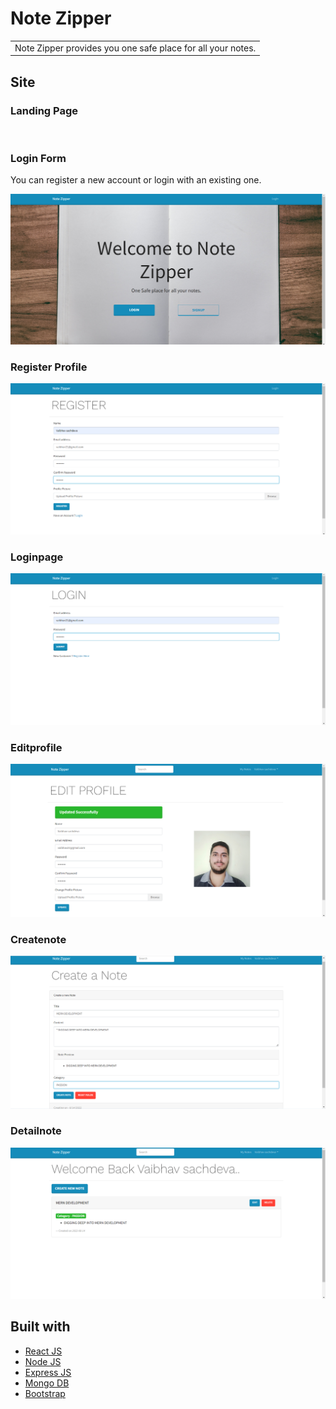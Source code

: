 # Note Zipper

<table>
<tr>
<td>
  Note Zipper provides you one safe place for all your notes.
</td>
</tr>
</table>

<!-- ## Demo
Here is a working live demo :  https://notezipper.herokuapp.com/ -->

## Site

### Landing Page

![]()

### Login Form

You can register a new account or login with an existing one.

![](1landingpage.png)

### Register Profile

![](2register.png)

### Loginpage

![](3login.png)

### Editprofile

![](4editprofile.png)

### Createnote

![](5create.png)

### Detailnote

![](6detail.png)

## Built with

- [React JS](https://reactjs.org/)
- [Node JS](https://nodejs.org/)
- [Express JS](https://expressjs.com/)
- [Mongo DB](https://www.mongodb.com/)
- [Bootstrap](http://getbootstrap.com/)
